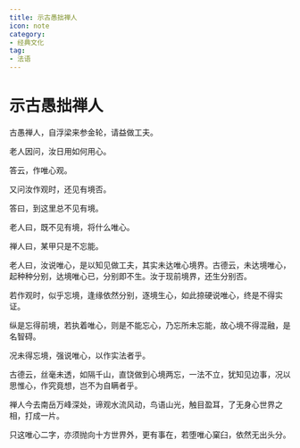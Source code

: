 ```yaml
---
title: 示古愚拙禅人
icon: note
category:
- 经典文化 
tag:
- 法语
---
```


# 示古愚拙禅人

古愚禅人，自浮梁来参金轮，请益做工夫。

老人因问，汝日用如何用心。

答云，作唯心观。

又问汝作观时，还见有境否。

答曰，到这里总不见有境。

老人曰，既不见有境，将什么唯心。

禅人曰，某甲只是不忘能。

老人曰，汝说唯心，是以知见做工夫，其实未达唯心境界。古德云，未达境唯心，起种种分别，达境唯心已，分别即不生。汝于现前境界，还生分别否。

若作观时，似乎忘境，逢缘依然分别，逐境生心，如此捺硬说唯心，终是不得实证。

纵是忘得前境，若执着唯心，则是不能忘心，乃忘所未忘能，故心境不得混融，是名智碍。

况未得忘境，强说唯心，以作实法者乎。

古德云，丝毫未透，如隔千山，直饶做到心境两忘，一法不立，犹知见边事，况以思惟心，作究竟想，岂不为自瞒者乎。

禅人今去南岳万峰深处，谛观水流风动，鸟语山光，触目盈耳，了无身心世界之相，打成一片。

只这唯心二字，亦须抛向十方世界外，更有事在，若堕唯心窠臼，依然无出头分。
